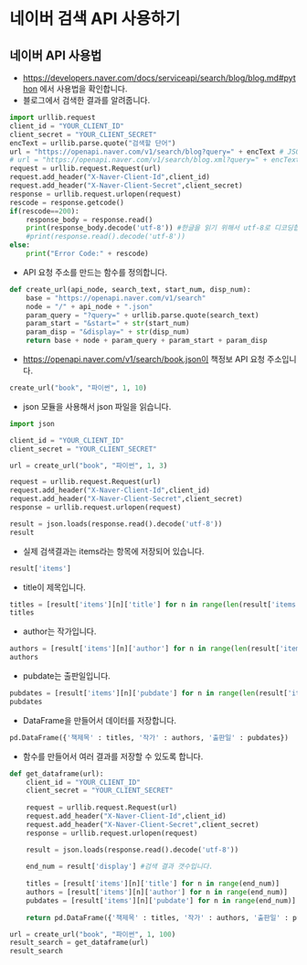 # 네이버 검색 API 사용하기
## 네이버 API 사용법
* https://developers.naver.com/docs/serviceapi/search/blog/blog.md#python 에서 사용법을 확인합니다.
* 블로그에서 검색한 결과를 알려줍니다.
```python
import urllib.request
client_id = "YOUR_CLIENT_ID"
client_secret = "YOUR_CLIENT_SECRET"
encText = urllib.parse.quote("검색할 단어")
url = "https://openapi.naver.com/v1/search/blog?query=" + encText # JSON 결과
# url = "https://openapi.naver.com/v1/search/blog.xml?query=" + encText # XML 결과
request = urllib.request.Request(url)
request.add_header("X-Naver-Client-Id",client_id)
request.add_header("X-Naver-Client-Secret",client_secret)
response = urllib.request.urlopen(request)
rescode = response.getcode()
if(rescode==200):
    response_body = response.read()
    print(response_body.decode('utf-8')) #한글을 읽기 위해서 utf-8로 디코딩합니다.
    #print(response.read().decode('utf-8'))
else:
    print("Error Code:" + rescode)
```

* API 요청 주소를 만드는 함수를 정의합니다.
```python
def create_url(api_node, search_text, start_num, disp_num):
    base = "https://openapi.naver.com/v1/search"
    node = "/" + api_node + ".json"
    param_query = "?query=" + urllib.parse.quote(search_text)
    param_start = "&start=" + str(start_num)
    param_disp = "&display=" + str(disp_num)
    return base + node + param_query + param_start + param_disp
```
* https://openapi.naver.com/v1/search/book.json이 책정보 API 요청 주소입니다. 
```python
create_url("book", "파이썬", 1, 10)
```

* json 모듈을 사용해서 json 파일을 읽습니다.
```python
import json

client_id = "YOUR_CLIENT_ID"
client_secret = "YOUR_CLIENT_SECRET"

url = create_url("book", "파이썬", 1, 3)

request = urllib.request.Request(url)
request.add_header("X-Naver-Client-Id",client_id)
request.add_header("X-Naver-Client-Secret",client_secret)
response = urllib.request.urlopen(request)

result = json.loads(response.read().decode('utf-8'))
result
```

* 실제 검색결과는 items라는 항목에 저장되어 있습니다.
```python
result['items']
```
* title이 제목입니다.
```python
titles = [result['items'][n]['title'] for n in range(len(result['items']))]
titles
```

* author는 작가입니다.
```python
authors = [result['items'][n]['author'] for n in range(len(result['items']))]
authors
```

* pubdate는 출판일입니다.
```python
pubdates = [result['items'][n]['pubdate'] for n in range(len(result['items']))]
pubdates
```

* DataFrame을 만들어서 데이터를 저장합니다.
```python
pd.DataFrame({'책제목' : titles, '작가' : authors, '출판일' : pubdates})
```

* 함수를 만들어서 여러 결과를 저장할 수 있도록 합니다.
```python
def get_dataframe(url):
    client_id = "YOUR_CLIENT_ID"
    client_secret = "YOUR_CLIENT_SECRET"
    
    request = urllib.request.Request(url)
    request.add_header("X-Naver-Client-Id",client_id)
    request.add_header("X-Naver-Client-Secret",client_secret)
    response = urllib.request.urlopen(request)

    result = json.loads(response.read().decode('utf-8'))
    
    end_num = result['display'] #검색 결과 갯수입니다.
    
    titles = [result['items'][n]['title'] for n in range(end_num)]
    authors = [result['items'][n]['author'] for n in range(end_num)]
    pubdates = [result['items'][n]['pubdate'] for n in range(end_num)]
    
    return pd.DataFrame({'책제목' : titles, '작가' : authors, '출판일' : pubdates})
```
```python
url = create_url("book", "파이썬", 1, 100)
result_search = get_dataframe(url)
result_search
```

